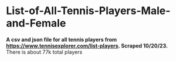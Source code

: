 # List-of-All-Tennis-Players-Male-and-Female
**A csv and json file for all tennis players from https://www.tennisexplorer.com/list-players. Scraped 10/20/23.**  
There is about 77k total players
